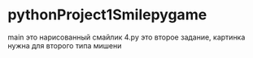 # pythonProject1Smilepygame
main это нарисованный смайлик
4.py это второе задание,
картинка нужна для второго типа мишени
